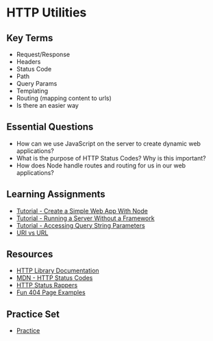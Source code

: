 # HTTP Utilities

## Key Terms

- Request/Response
- Headers
- Status Code
- Path
- Query Params
- Templating
- Routing (mapping content to urls)
- Is there an easier way

## Essential Questions

- How can we use JavaScript on the server to create dynamic web applications?
- What is the purpose of HTTP Status Codes? Why is this important?
- How does Node handle routes and routing for us in our web applications?

## Learning Assignments

- [Tutorial - Create a Simple Web App With Node](https://ilovecoding.org/courses/nodejs/lessons/creating-a-simple-web-app-with-nodejs)
- [Tutorial - Running a Server Without a Framework](https://developer.mozilla.org/en-US/docs/Learn/Server-side/Node_server_without_framework)
- [Tutorial - Accessing Query String Parameters](https://nodejs.org/en/knowledge/HTTP/clients/how-to-access-query-string-parameters/)
- [URI vs URL](https://danielmiessler.com/study/difference-between-uri-url/)

## Resources

- [HTTP Library Documentation](https://nodejs.org/api/http.html)
- [MDN - HTTP Status Codes](https://developer.mozilla.org/en-US/docs/Web/HTTP/Status)
- [HTTP Status Rappers](http://httpstatusrappers.com/)
- [Fun 404 Page Examples](https://optinmonster.com/best-404-page-examples/)

## Practice Set

- [Practice](./practice/exercises.md)

